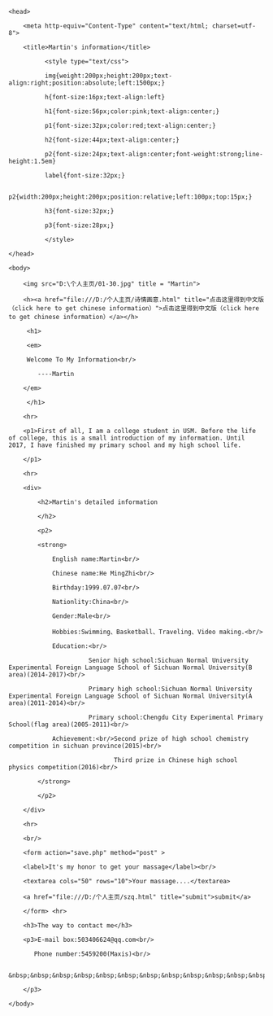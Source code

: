 <!DOCTYPE HTML>

<html>

    <head>

        <meta http-equiv="Content-Type" content="text/html; charset=utf-8">

        <title>Martin's information</title>

		      <style type="text/css">

			  img{weight:200px;height:200px;text-align:right;position:absolute;left:1500px;}

			  h{font-size:16px;text-align:left}

		      h1{font-size:56px;color:pink;text-align:center;}

			  p1{font-size:32px;color:red;text-align:center;}

			  h2{font-size:44px;text-align:center;}

			  p2{font-size:24px;text-align:center;font-weight:strong;line-height:1.5em}

			  label{font-size:32px;}

			  p2{width:200px;height:200px;position:relative;left:100px;top:15px;}

			  h3{font-size:32px;}

			  p3{font-size:28px;}

	          </style>

	</head>

	<body>

	    <img src="D:\个人主页/01-30.jpg" title = "Martin">

	    <h><a href="file:///D:/个人主页/诗情画意.html" title="点击这里得到中文版（click here to get chinese information）">点击这里得到中文版（click here to get chinese information）</a></h>

         <h1>

		 <em>

		 Welcome To My Information<br/>

		    ----Martin

        </em>			

		 </h1>

        <hr>

        <p1>First of all, I am a college student in USM. Before the life of college, this is a small introduction of my information. Until 2017, I have finished my primary school and my high school life.		

		</p1>

		<hr>

		<div>

		    <h2>Martin's detailed information

			</h2>

			<p2>

			<strong>

			    English name:Martin<br/>

			    Chinese name:He MingZhi<br/>

			    Birthday:1999.07.07<br/>

				Nationlity:China<br/>

				Gender:Male<br/>

				Hobbies:Swimming、Basketball、Traveling、Video making.<br/>

				Education:<br/>

				          Senior high school:Sichuan Normal University Experimental Foreign Language School of Sichuan Normal University(B area)(2014-2017)<br/>

				          Primary high school:Sichuan Normal University Experimental Foreign Language School of Sichuan Normal University(A area)(2011-2014)<br/>

						  Primary school:Chengdu City Experimental Primary School(flag area)(2005-2011)<br/>

				Achievement:<br/>Second prize of high school chemistry competition in sichuan province(2015)<br/>

				                 Third prize in Chinese high school physics competition(2016)<br/>

			</strong>

			</p2>

		</div>

		<hr>

		<br/>

	    <form action="save.php" method="post" >

        <label>It's my honor to get your massage</label><br/>

        <textarea cols="50" rows="10">Your massage....</textarea>

		<a href="file:///D:/个人主页/szq.html" title="submit">submit</a>

        </form> <hr>

		<h3>The way to contact me</h3>

		<p3>E-mail box:503406624@qq.com<br/>

		   Phone number:5459200(Maxis)<br/>

		   &nbsp;&nbsp;&nbsp;&nbsp;&nbsp;&nbsp;&nbsp;&nbsp;&nbsp;&nbsp;&nbsp;&nbsp;&nbsp;15208425707(china)

		</p3>                

	</body>

</html>
